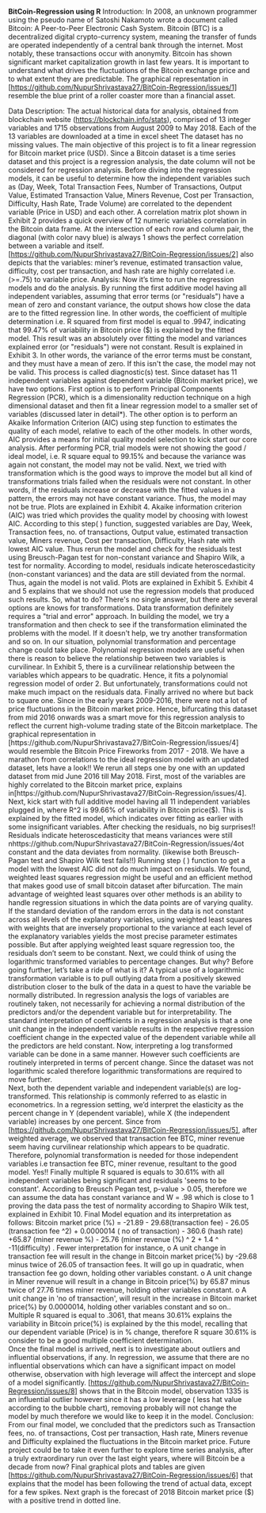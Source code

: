 **BitCoin-Regression using R**
Introduction:
	In 2008, an unknown programmer using the pseudo name of Satoshi Nakamoto wrote a document called Bitcoin: 
  A Peer-to-Peer Electronic Cash System. Bitcoin (BTC) is a decentralized digital crypto-currency system, 
  meaning the transfer of funds are operated independently of a central bank through the internet. Most notably, 
  these transactions occur with anonymity. 
  Bitcoin has shown significant market capitalization growth in last few years. It is important to understand what 
  drives the fluctuations of the Bitcoin exchange price and to what extent they are predictable.   The graphical representation
  in [https://github.com/NupurShrivastava27/BitCoin-Regression/issues/1] resemble the blue print of a roller coaster more than a financial asset. 
  
  Data Description: The actual historical data for analysis, obtained from blockchain website (https://blockchain.info/stats), comprised of 13 integer variables and 1715 observations from August 2009 to May 2018. Each of the 13 variables are downloaded at a time in excel sheet The dataset has no missing values.
	The main objective of this project is to fit a linear regression for Bitcoin market price (USD). Since a Bitcoin dataset is a time series dataset and this project is a regression analysis, the date column will not be considered for regression analysis.
	Before diving into the regression models, it can be useful to determine how the independent variables such as (Day, Week, Total Transaction Fees, Number of Transactions, Output Value, Estimated Transaction Value, Miners Revenue, Cost per Transaction, Difficulty, Hash Rate, Trade Volume) are correlated to the dependent variable (Price in USD) and each other. A correlation matrix plot shown in Exhibit 2 provides a quick overview of 12 numeric variables correlation in the Bitcoin data frame. At the intersection of each row and column pair, the diagonal (with color navy blue) is always 1 shows the perfect correlation between a variable and itself. [https://github.com/NupurShrivastava27/BitCoin-Regression/issues/2] also depicts that the variables: miner’s revenue, estimated transaction value, difficulty, cost per transaction, and hash rate are highly correlated i.e. (>=.75) to variable price. 
Analysis:	Now it’s time to run the regression models and do the analysis. By running the first additive model having all independent variables, assuming that error terms (or "residuals") have a mean of zero and constant variance, the output shows how close the data are to the fitted regression line. In other words, the coefficient of multiple determination i.e. R squared from first model is equal to .9947, indicating that 99.47% of variability in Bitcoin price ($) is explained by the fitted model. This result was an absolutely over fitting the model and variances explained error (or "residuals") were not constant. Result is explained in Exhibit 3. In other words, the variance of the error terms must be constant, and they must have a mean of zero. If this isn't the case, the model may not be valid. This process is called diagnostic(s) test.
	Since dataset has 11 independent variables against dependent variable (Bitcoin market price), we have two options. First option is to perform Principal Components Regression (PCR), which is a dimensionality reduction technique on a high dimensional dataset and then fit a linear regression model to a smaller set of variables (discussed later in detail*). The other option is to perform an Akaike Information Criterion (AIC) using step function to estimates the quality of each model, relative to each of the other models. In other words, AIC provides a means for initial quality model selection to kick start our core analysis.
	After performing PCR, trial models were not showing the good / ideal model, i.e. R square equal to 99.15% and because the variance was again not constant, the model may not be valid. Next, we tried with transformation which is the good ways to improve the model but all kind of transformations trials failed when the residuals were not constant. In other words, if the residuals increase or decrease with the fitted values in a pattern, the errors may not have constant variance. Thus, the model may not be true. Plots are explained in Exhibit 4. 
	Akaike information criterion (AIC) was tried which provides the quality model by choosing with lowest AIC. According to this step( ) function, suggested variables are Day, Week, Transaction fees,  no. of transactions, Output value, estimated transaction value, Miners revenue, Cost per transaction, Difficulty, Hash rate with lowest AIC value. Thus rerun the model and check for the residuals test using Breusch-Pagan test for non-constant variance and Shapiro Wilk, a test for normality. According to model, residuals indicate heteroscedasticity (non-constant variances) and the data are still deviated from the normal. Thus, again the model is not valid. Plots are explained in Exhibit 5.
	Exhibit 4 and 5 explains that we should not use the regression models that produced such results. So, what to do? There's no single answer, but there are several options are knows for transformations. Data transformation definitely requires a "trial and error" approach. In building the model, we try a transformation and then check to see if the transformation eliminated the problems with the model. If it doesn't help, we try another transformation and so on. 
	In our situation, polynomial transformation and percentage change could take place. Polynomial regression models are useful when there is reason to believe the relationship between two variables is curvilinear. In Exhibit 5, there is a curvilinear relationship between the variables which appears to be quadratic. Hence, it fits a polynomial regression model of order 2. But unfortunately, transformations could not make much impact on the residuals data. Finally arrived no where but back to square one. 
	Since in the early years 2009-2016, there were not a lot of price fluctuations in the Bitcoin market price. Hence, bifurcating this dataset from mid 2016 onwards was a smart move for this regression analysis to reflect the current high-volume trading state of the Bitcoin marketplace. The graphical representation in [https://github.com/NupurShrivastava27/BitCoin-Regression/issues/4] would resemble the Bitcoin Price Fireworks from 2017 - 2018. We have a marathon from correlations to the ideal regression model with an updated dataset, lets have a look!! 
	We rerun all steps one by one with an updated dataset from mid June 2016 till May 2018. First, most of the variables are highly correlated to the Bitcoin market price, explains in[https://github.com/NupurShrivastava27/BitCoin-Regression/issues/4]. Next, kick start with full additive model having  all 11 independent variables plugged in, where R^2 is 99.66% of variability in Bitcoin price($). This is explained by the fitted model, which indicates over fitting as earlier with some insignificant variables. After checking the residuals, no big surprises!! Residuals indicate heteroscedasticity that means variances were still nhttps://github.com/NupurShrivastava27/BitCoin-Regression/issues/4ot constant and the data deviates from normality. (likewise both Breusch-Pagan test and Shapiro Wilk test fails!!)
	Running step ( ) function to get a model with the lowest AIC did not do much impact on residuals. We found, weighted least squares regression might be useful and an efficient method that makes good use of small bitcoin dataset after bifurcation. The main advantage of weighted least squares over other methods is an ability to handle regression situations in which the data points are of varying quality. If the standard deviation of the random errors in the data is not constant across all levels of the explanatory variables, using weighted least squares with weights that are inversely proportional to the variance at each level of the explanatory variables yields the most precise parameter estimates possible. But after applying weighted least square regression too, the residuals don’t seem to be constant.
	Next, we could think of using the logarithmic transformed variables to percentage changes. But why? Before going further, let’s take a ride of what is it? A typical use of a logarithmic transformation variable is to pull outlying data from a positively skewed distribution closer to the bulk of the data in a quest to have the variable be normally distributed. In regression analysis the logs of variables are routinely taken, not necessarily for achieving a normal distribution of the predictors and/or the dependent variable but for interpretability. The standard interpretation of coefficients in a regression analysis is that a one unit change in the independent variable results in the respective regression coefficient change in the expected value of the dependent variable while all the predictors are held constant. Now, interpreting a log transformed variable can be done in a same manner. However such coefficients are routinely interpreted in terms of percent change. Since the dataset was not logarithmic scaled therefore logarithmic transformations are required to move further.  
	Next, both the dependent variable and independent variable(s) are log-transformed. This relationship is commonly referred to as elastic in econometrics. In a regression setting, we’d interpret the elasticity as the percent change in Y (dependent variable), while X (the independent variable) increases by one percent. 
	Since from [https://github.com/NupurShrivastava27/BitCoin-Regression/issues/5], after weighted average, we observed that transaction fee BTC, miner revenue seem having curvilinear relationship which appears to be quadratic. Therefore, polynomial transformation is needed for those independent variables i.e transaction fee BTC, miner revenue, resultant to the good model. Yes!! Finally multiple R squared is equals to 30.61% with all independent variables being significant and residuals 'seems to be constant'. According to Breusch Pegan test, p-value > 0.05, therefore we can assume the data has constant variance and W = .98 which is close to 1 proving the data pass the test of normality according to Shapiro Wilk test, explained in Exhibit 10. Final Model equation and its interpretation  as follows:
Bitcoin market price (%) =  -21.89 - 29.68(transaction fee) - 26.05 (transaction fee ^2) + 0.0000014 ( no of transaction) - 360.6 (hash rate) +65.87 (miner revenue %) - 25.76 (miner revenue (%) ^ 2 + 1.4 ^ -11(difficulty) .  Fewer interpretation for instance,
o	A unit change in transaction fee will result in the change in Bitcoin market price(%) by -29.68 minus twice of  26.05 of transaction fees. It will go up in quadratic, when transaction fee go down, holding other variables constant.
o	A unit change in Miner revenue will result in a change in Bitcoin price(%) by 65.87 minus twice of  27.76 times miner revenue, holding other variables constant.
o	A unit change in 'no of transaction', will result in the increase in Bitcoin market price(%) by 0.0000014, holding other variables constant and so on..
Multiple R squared is equal to .3061, that means 30.61% explains the variability in Bitcoin price(%) is explained by the this model, recalling that our dependent variable (Price) is in % change, therefore R square 30.61% is consider to be a good multiple coefficient determination.   
	Once the final model is arrived, next is to investigate about outliers and influential observations, if any. In regression, we assume that there are no influential observations which can have a significant impact on model otherwise, observation with high leverage will affect the intercept and slope of a model significantly. [https://github.com/NupurShrivastava27/BitCoin-Regression/issues/8] shows that in the Bitcoin model,  observation 1335 is an influential outlier however since it has a low leverage ( less hat value according to the bubble chart), removing probably will not change the model by much  therefore we would like to keep it in the model. 
Conclusion:	From our final model, we concluded that the predictors such as Transaction fees, no. of transactions, Cost per transaction, Hash rate, Miners revenue and Difficulty explained the fluctuations in the Bitcoin market price. 
	Future project could be to take it even further to explore time series analysis, after a truly extraordinary run over the last eight years, where will Bitcoin be a decade from now? Final graphical plots and tables are given [https://github.com/NupurShrivastava27/BitCoin-Regression/issues/6] that explains that the model has been following the trend of actual data, except for a few spikes. Next graph is the forecast of 2018 Bitcoin market price ($) with a positive trend in dotted line.

  
